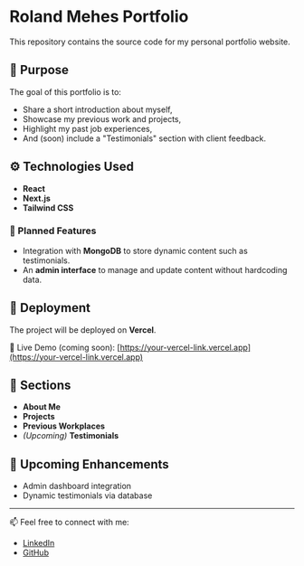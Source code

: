 # Roland Mehes Portfolio

This repository contains the source code for my personal portfolio website.

## 🎯 Purpose

The goal of this portfolio is to:

- Share a short introduction about myself,
- Showcase my previous work and projects,
- Highlight my past job experiences,
- And (soon) include a "Testimonials" section with client feedback.

## ⚙️ Technologies Used

- **React**
- **Next.js**
- **Tailwind CSS**

### 🔧 Planned Features

- Integration with **MongoDB** to store dynamic content such as testimonials.
- An **admin interface** to manage and update content without hardcoding data.

## 🚀 Deployment

The project will be deployed on **Vercel**.

🔗 Live Demo (coming soon): [https://your-vercel-link.vercel.app](https://your-vercel-link.vercel.app)

## 📑 Sections

- **About Me**
- **Projects**
- **Previous Workplaces**
- _(Upcoming)_ **Testimonials**

## 🌙 Upcoming Enhancements

- Admin dashboard integration
- Dynamic testimonials via database

---

📫 Feel free to connect with me:

- [LinkedIn](https://www.linkedin.com/in/roland-mehes/)
- [GitHub](https://github.com/Roland-Mehes)
